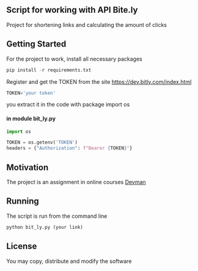 ## Script for working with API Bite.ly

Project for shortening links and calculating the amount of clicks

## Getting Started

For the project to work, install all necessary packages 

```python
pip install -r requirements.txt
```
Register and get the TOKEN from the site https://dev.bitly.com/index.html

```python
TOKEN='your token'
```
you extract it in the code with package import os

#### in module bit_ly.py

```python
import os

TOKEN = os.getenv('TOKEN')
headers = {"Authorization": f"Bearer {TOKEN}"}
```

## Motivation

The project is an assignment in online courses [Devman](https://dvmn.org/modules/)

## Running

The script is run from the command line
```python
python bit_ly.py (your link)
```

## License

You may copy, distribute and modify the software

